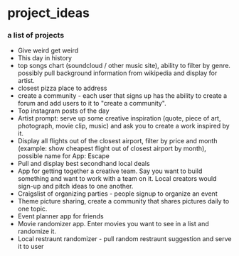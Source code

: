 # project_ideas
### a list of projects
* Give weird get weird
* This day in history
* top songs chart (soundcloud / other music site), ability to filter by genre. possibly pull background information from wikipedia and display for artist. 
* closest pizza place to address
* create a community - each user that signs up has the ability to create a forum and add users to it to "create a community". 
* Top instagram posts of the day
* Artist prompt: serve up some creative inspiration (quote, piece of art, photograph, movie clip, music) and ask you to create a work inspired by it. 
* Display all flights out of the closest airport, filter by price and month (example: show cheapest flight out of closest airport by month), possible name for App: Escape
* Pull and display best secondhand local deals
* App for getting together a creative team. Say you want to build something and want to work with a team on it. Local creators would sign-up and pitch ideas to one another.
* Craigslist of organizing parties - people signup to organize an event
* Theme picture sharing, create a community that shares pictures daily to one topic. 
* Event planner app for friends
* Movie randomizer app. Enter movies you want to see in a list and randomize it. 
* Local restraunt randomizer - pull random restraunt suggestion and serve it to user
